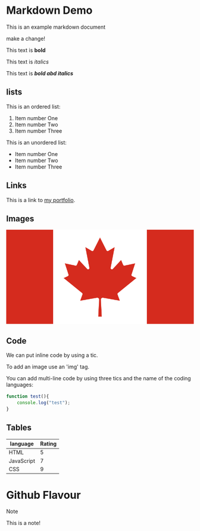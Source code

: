 # Markdown Demo

This is an example markdown document

make a change!

This text is **bold**

This text is _italics_

This text is **_bold abd italics_**

## lists

This is an ordered list:

1. Item number One
2. Item number Two
3. Item number Three

This is an unordered list:

- Item number One
- Item number Two
- Item number Three

## Links

This is a link to [my portfolio](https://github.com/CodeCary80/resume2).

## Images

![Flag](./canada.png)

## Code

We can put inline code by using a tic.

To add an image use an 'img' tag.

You can add multi-line code by using three tics and the name of the coding languages:

```javascript
function test(){
    console.log("test");
}
```

## Tables

| language | Rating |
| -------- | ------ |
| HTML     | 5      |
| JavaScript| 7     |
| CSS      | 9      |

# Github Flavour

>[!Note]
> This is a note!
